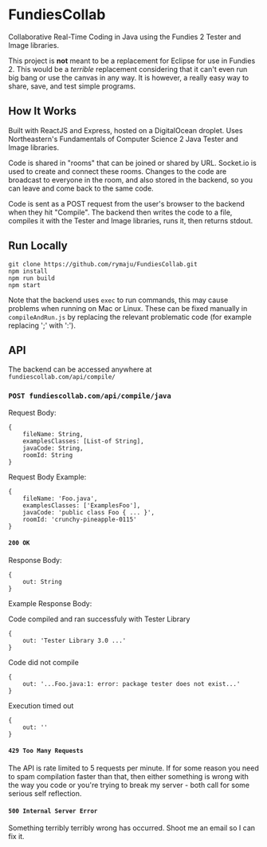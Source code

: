 # FundiesCollab

Collaborative Real-Time Coding in Java using the Fundies 2 Tester and Image libraries.

This project is **not** meant to be a replacement for Eclipse for use in Fundies 2. This would be a _terrible_ replacement considering that it can't even run big bang or use the canvas in any way. It is however, a really easy way to share, save, and test simple programs.

## How It Works

Built with ReactJS and Express, hosted on a DigitalOcean droplet. Uses Northeastern's Fundamentals of Computer Science 2 Java Tester and Image libraries.

Code is shared in "rooms" that can be joined or shared by URL. Socket.io is used to create and connect these rooms. Changes to the code are broadcast to everyone in the room, and also stored in the backend, so you can leave and come back to the same code.

Code is sent as a POST request from the user's browser to the backend when they hit "Compile". The backend then writes the code to a file, compiles it with the Tester and Image libraries, runs it, then returns stdout.

## Run Locally

```
git clone https://github.com/rymaju/FundiesCollab.git
npm install
npm run build
npm start
```

Note that the backend uses `exec` to run commands, this may cause problems when running on Mac or Linux. These can be fixed manually in `compileAndRun.js` by replacing the relevant problematic code (for example replacing ';' with ':').

## API

The backend can be accessed anywhere at `fundiescollab.com/api/compile/`

### `POST fundiescollab.com/api/compile/java`

Request Body:

```
{
	fileName: String,
	examplesClasses: [List-of String],
	javaCode: String,
	roomId: String
}
```

Request Body Example:

```
{
	fileName: 'Foo.java',
	examplesClasses: ['ExamplesFoo'],
	javaCode: 'public class Foo { ... }',
	roomId: 'crunchy-pineapple-0115'
}
```

#### `200 OK`

Response Body:

```
{
	out: String
}
```

Example Response Body:

Code compiled and ran successfuly with Tester Library

```
{
	out: 'Tester Library 3.0 ...'
}
```

Code did not compile

```
{
	out: '...Foo.java:1: error: package tester does not exist...'
}
```

Execution timed out

```
{
	out: ''
}
```

#### `429 Too Many Requests`

The API is rate limited to 5 requests per minute. If for some reason you need to spam compilation faster than that, then either something is wrong with the way you code or you're trying to break my server - both call for some serious self reflection.

#### `500 Internal Server Error`

Something terribly terribly wrong has occurred. Shoot me an email so I can fix it.
